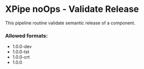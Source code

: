 # XPipe noOps - Validate Release

This pipeline routine validate semantic release of a component.

### Allowed formats:

- 1.0.0-dev
- 1.0.0-tst
- 1.0.0-crt
- 1.0.0